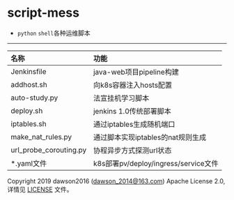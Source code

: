 # script-mess
- `python` `shell`各种运维脚本
----
|名称|功能|
|:-|:-|
|Jenkinsfile|java-web项目pipeline构建|
|addhost.sh	|向k8s容器注入hosts配置|
|auto-study.py|法宣挂机学习脚本|
|deploy.sh|jenkins 1.0传统部署脚本|
|iptables.sh|通过iptables生成随机端口|
|make_nat_rules.py|通过脚本实现iptables的nat规则生成|
|url_probe_corouting.py|协程异步方式探测url状态|
|\*.yaml文件|k8s部署pv/deploy/ingress/service文件|

Copyright 2019 dawson2016 (dawson_2014@163.com) Apache License 2.0, 详情见 [LICENSE](docs/mixes/LICENSE) 文件。
